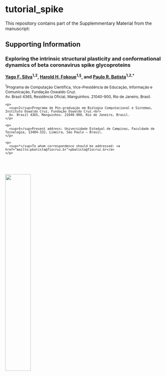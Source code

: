# tutorial_spike

This repository contains part of the Supplemmentary Material from the manuscript:
<!DOCTYPE html>
<html lang="en">
<head>
  <meta charset="UTF-8">
  <title>Supporting Information</title>
  <style>
    .small-text {
      font-size: 0.85em;
    }
  </style>
</head>
<body>
  <h2>Supporting Information</h2>

  <h3>Exploring the intrinsic structural plasticity and conformational dynamics of beta coronavirus spike glycoproteins</h3>
  
  <p>
    <strong>
      <a href="https://orcid.org/0000-0002-0221-2992" target="_blank">Yago F. Silva</a><sup>1,2</sup>, 
      <a href="https://orcid.org/0000-0002-3629-5345" target="_blank">Harold H. Fokoue</a><sup>1,§</sup>, 
      and 
      <a href="https://orcid.org/0000-0003-3292-8247" target="_blank">Paulo R. Batista</a><sup>1,2,*</sup>
    </strong>
  </p>

  <div class="small-text">
    <p>
      <sup>1</sup>Programa de Computação Científica, Vice-Presidência de Educação, Informação e Comunicação, Fundação Oswaldo Cruz.<br>
      Av. Brasil 4365, Residência Oficial, Manguinhos. 21040-900, Rio de Janeiro, Brasil.
    </p>

    <p>
      <sup>2</sup>Programa de Pós-graduação em Biologia Computacional e Sistemas, Instituto Oswaldo Cruz, Fundação Oswaldo Cruz.<br>
      Av. Brasil 4365, Manguinhos. 21040-900, Rio de Janeiro, Brasil.
    </p>

    <p>
      <sup>§</sup>Present address: Universidade Estadual de Campinas, Faculdade de Tecnologia, 13484-332, Limeira, São Paulo – Brasil.
    </p>

    <p>
      <sup>*</sup>To whom correspondence should be addressed: <a href="mailto:pbatista@fiocruz.br">pbatista@fiocruz.br</a>
    </p>
  </div>
</body>
</html>


<br> <br>

<p align="left">
<img src="cluster_10.gif" width="40%">
</p>



